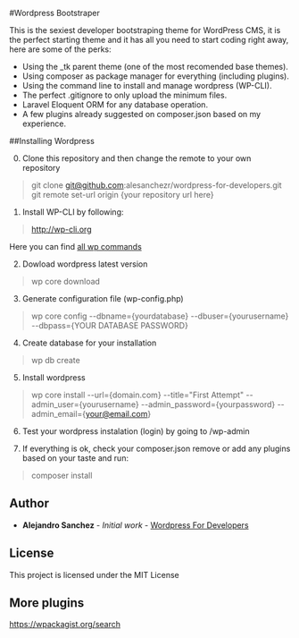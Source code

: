 #Wordpress Bootstraper

This is the sexiest developer bootstraping theme for WordPress CMS, it is the perfect starting theme and it has all you need to start coding right away, here are some of the perks:
- Using the _tk parent theme (one of the most recomended base themes).
- Using composer as package manager for everything (including plugins).
- Using the command line to install and manage wordpress (WP-CLI).
- The perfect .gitignore to only upload the minimum files.
- Laravel Eloquent ORM for any database operation.
- A few plugins already suggested on composer.json based on my experience.

##Installing Wordpress

0) Clone this repository and then change the remote to your own repository
> git clone git@github.com:alesanchezr/wordpress-for-developers.git
> git remote set-url origin {your repository url here}

1) Install WP-CLI by following: 
> http://wp-cli.org

Here you can find [all wp commands](https://developer.wordpress.org/cli/commands/)

2) Dowload wordpress latest version
> wp core download

3) Generate configuration file (wp-config.php)
> wp core config --dbname={yourdatabase} --dbuser={yourusername} --dbpass={YOUR DATABASE PASSWORD}

4) Create database for your installation
> wp db create

5) Install wordpress
> wp core install --url={domain.com} --title="First Attempt" --admin_user={yourusername} --admin_password={yourpassword} --admin_email={your@email.com}

6) Test your wordpress instalation (login) by going to /wp-admin

7) If everything is ok, check your composer.json remove or add any plugins based on your taste and run:
> composer install

## Author

* **Alejandro Sanchez** - *Initial work* - [Wordpress For Developers](https://github.com/alesanchezr/wordpress-for-developers)

## License

This project is licensed under the MIT License
    
## More plugins
https://wpackagist.org/search